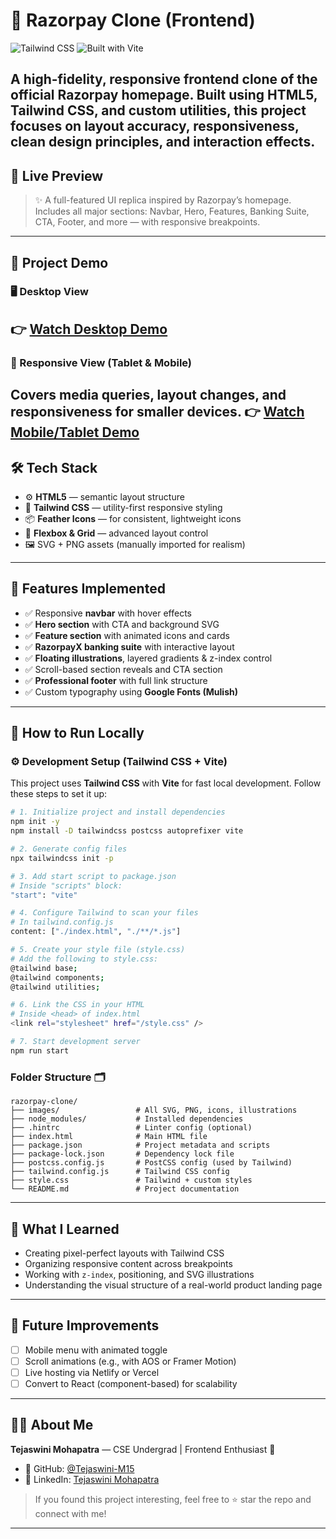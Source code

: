 # 🚀 Razorpay Clone (Frontend)
![Tailwind CSS](https://img.shields.io/badge/Styled_with-TailwindCSS-38BDF8?style=for-the-badge&logo=tailwindcss)
![Built with Vite](https://img.shields.io/badge/Bundled_with-Vite-646CFF?style=for-the-badge&logo=vite)

A high-fidelity, responsive frontend clone of the official Razorpay homepage. Built using **HTML5**, **Tailwind CSS**, and custom utilities, this project focuses on layout accuracy, responsiveness, clean design principles, and interaction effects.
---

## 📸 Live Preview
> ✨ A full-featured UI replica inspired by Razorpay’s homepage. Includes all major sections: Navbar, Hero, Features, Banking Suite, CTA, Footer, and more — with responsive breakpoints.
---


## 🎥 Project Demo

### 🖥️ Desktop View 
👉 [Watch Desktop Demo](https://drive.google.com/file/d/19_bgfR7snA1Z4eg0BAygPCAEhJ6i95Zh/view?usp=sharing)
---
### 📱 Responsive View (Tablet & Mobile)
Covers media queries, layout changes, and responsiveness for smaller devices.
👉 [Watch Mobile/Tablet Demo](https://drive.google.com/file/d/YOUR_MOBILE_VIDEO_LINK/view?usp=sharing)
---

## 🛠 Tech Stack

- ⚙️ **HTML5** — semantic layout structure  
- 🎨 **Tailwind CSS** — utility-first responsive styling  
- 📦 **Feather Icons** — for consistent, lightweight icons  
- 🔀 **Flexbox & Grid** — advanced layout control  
- 🖼 SVG + PNG assets (manually imported for realism)
---

## 📐 Features Implemented

- ✅ Responsive **navbar** with hover effects
- ✅ **Hero section** with CTA and background SVG
- ✅ **Feature section** with animated icons and cards
- ✅ **RazorpayX banking suite** with interactive layout
- ✅ **Floating illustrations**, layered gradients & z-index control
- ✅ Scroll-based section reveals and CTA section
- ✅ **Professional footer** with full link structure
- ✅ Custom typography using **Google Fonts (Mulish)**
---

## 🧰 How to Run Locally

### ⚙️ Development Setup (Tailwind CSS + Vite)

This project uses **Tailwind CSS** with **Vite** for fast local development. Follow these steps to set it up:
```bash
# 1. Initialize project and install dependencies
npm init -y
npm install -D tailwindcss postcss autoprefixer vite

# 2. Generate config files
npx tailwindcss init -p

# 3. Add start script to package.json
# Inside "scripts" block:
"start": "vite"

# 4. Configure Tailwind to scan your files
# In tailwind.config.js
content: ["./index.html", "./**/*.js"]

# 5. Create your style file (style.css)
# Add the following to style.css:
@tailwind base;
@tailwind components;
@tailwind utilities;

# 6. Link the CSS in your HTML
# Inside <head> of index.html
<link rel="stylesheet" href="/style.css" />

# 7. Start development server
npm run start
```

### Folder Structure 🗂️
```
razorpay-clone/
├── images/                 # All SVG, PNG, icons, illustrations
├── node_modules/           # Installed dependencies
├── .hintrc                 # Linter config (optional)
├── index.html              # Main HTML file
├── package.json            # Project metadata and scripts
├── package-lock.json       # Dependency lock file
├── postcss.config.js       # PostCSS config (used by Tailwind)
├── tailwind.config.js      # Tailwind CSS config
├── style.css               # Tailwind + custom styles
└── README.md               # Project documentation
```
---

## 🧠 What I Learned

- Creating pixel-perfect layouts with Tailwind CSS
- Organizing responsive content across breakpoints
- Working with `z-index`, positioning, and SVG illustrations
- Understanding the visual structure of a real-world product landing page
---

## 🔮 Future Improvements

- [ ] Mobile menu with animated toggle  
- [ ] Scroll animations (e.g., with AOS or Framer Motion)  
- [ ] Live hosting via Netlify or Vercel  
- [ ] Convert to React (component-based) for scalability
---

## 👩‍💻 About Me

**Tejaswini Mohapatra** — CSE Undergrad | Frontend Enthusiast 💙

- 🐙 GitHub: [@Tejaswini-M15](https://github.com/Tejaswini-M15)
- 💼 LinkedIn: [Tejaswini Mohapatra](https://www.linkedin.com/in/tejaswinim15)

> If you found this project interesting, feel free to ⭐ star the repo and connect with me!
---